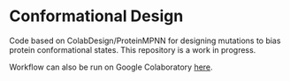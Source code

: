 # Conformational Design

Code based on ColabDesign/ProteinMPNN for designing mutations to bias protein conformational states. This repository is a work in progress. 

Workflow can also be run on Google Colaboratory [here](https://colab.research.google.com/drive/1hkBwsePRZnaHATNKskIwc1ayG72otU6C?usp=sharing). 

